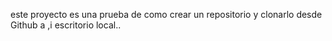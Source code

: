este proyecto es una prueba de como crear un repositorio y clonarlo desde Github a ,i escritorio local..